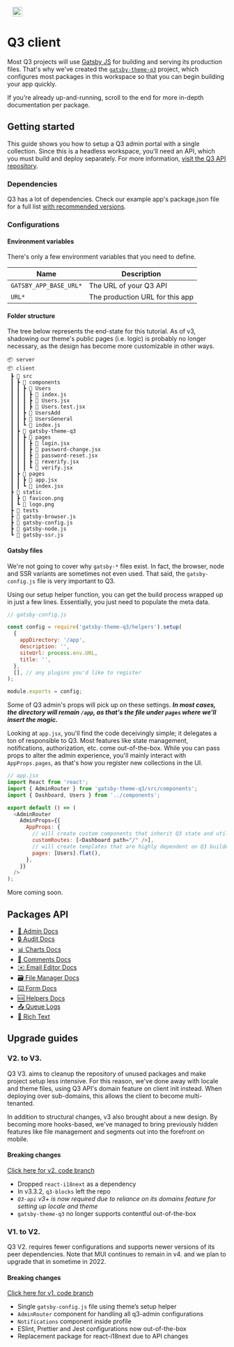 <p>&nbsp;&nbsp;
  <img alt="3merge" src="https://github.com/3merge/q3-client/blob/master/logo.png" width="22" />
</p>

# Q3 client

Most Q3 projects will use
[Gatsby JS](https://www.gatsbyjs.com/) for building and
serving its production files. That's why we've created the
[`gatsby-theme-q3`](https://github.com/3merge/q3-client/tree/master/gatsby-theme-q3)
project, which configures most packages in this workspace so
that you can begin building your app quickly.

If you're already up-and-running, scroll to the end for more
in-depth documentation per package.

## Getting started

This guide shows you how to setup a Q3 admin portal with a
single collection. Since this is a headless workspace,
you'll need an API, which you must build and deploy
separately. For more information,
[visit the Q3 API repository](https://github.com/3merge/q3-api).

### Dependencies

Q3 has a lot of dependencies. Check our example app's
package.json file for a full list
[with recommended versions](https://github.com/3merge/q3-client/blob/master/example/package.json).

### Configurations

#### Environment variables

There's only a few environment variables that you need to
define.

| Name                   | Description                     |
| ---------------------- | ------------------------------- |
| `GATSBY_APP_BASE_URL*` | The URL of your Q3 API          |
| `URL*`                 | The production URL for this app |

#### Folder structure

The tree below represents the end-state for this tutorial.
As of v3, shadowing our theme's public pages (i.e. logic) is
probably no longer necessary, as the design has become more
customizable in other ways.

```
📦 server
📦 client
 ┣ 📂 src
 ┃ ┣ 📂 components
 ┃ ┃ ┣ 📂 Users
 ┃ ┃ ┃ ┣ 📜 index.js
 ┃ ┃ ┃ ┣ 📜 Users.jsx
 ┃ ┃ ┃ ┣ 📜 Users.test.jsx
 ┃ ┃ ┣ 📂 UsersAdd
 ┃ ┃ ┣ 📂 UsersGeneral
 ┃ ┃ ┗ 📜 index.js
 ┃ ┣ 📂 gatsby-theme-q3
 ┃ ┃ ┣ 📂 pages
 ┃ ┃ ┃ ┣ 📜 login.jsx
 ┃ ┃ ┃ ┣ 📜 password-change.jsx
 ┃ ┃ ┃ ┣ 📜 password-reset.jsx
 ┃ ┃ ┃ ┣ 📜 reverify.jsx
 ┃ ┃ ┃ ┗ 📜 verify.jsx
 ┃ ┣ 📂 pages
 ┃ ┃ ┣ 📜 app.jsx
 ┃ ┃ ┗ 📜 index.jsx
 ┣ 📂 static
 ┃ ┣ 📜 favicon.png
 ┃ ┗ 📜 logo.png
 ┣ 📂 tests
 ┣ 📜 gatsby-browser.js
 ┣ 📜 gatsby-config.js
 ┣ 📜 gatsby-node.js
 ┗ 📜 gatsby-ssr.js
```

#### Gatsby files

We're not going to cover why `gatsby-*` files exist. In
fact, the browser, node and SSR variants are sometimes not
even used. That said, the `gatsby-config.js` file is very
important to Q3.

Using our setup helper function, you can get the build
process wrapped up in just a few lines. Essentially, you
just need to populate the meta data.

```javascript
// gatsby-config.js

const config = require('gatsby-theme-q3/helpers').setup(
  {
    appDirectory: '/app',
    description: '',
    siteUrl: process.env.URL,
    title: '',
  },
  [], // any plugins you'd like to register
);

module.exports = config;
```

Some of Q3 admin's props will pick up on these settings.
**_In most cases, the directory will remain `/app`, as
that's the file under `pages` where we'll insert the
magic._**

Looking at `app.jsx`, you'll find the code deceivingly
simple; it delegates a ton of responsible to Q3. Most
features like state management, notifications,
authorization, etc. come out-of-the-box. While you can pass
props to alter the admin experience, you'll mainly interact
with `AppProps.pages`, as that's how you register new
collections in the UI.

```javascript
// app.jsx
import React from 'react';
import { AdminRouter } from 'gatsby-theme-q3/src/components';
import { Dashboard, Users } from '../components';

export default () => (
  <AdminRouter
    AdminProps={{
      AppProps: {
        // will create custom components that inherit Q3 state and utilities
        customRoutes: [<Dashboard path="/" />],
        // will create templates that are highly dependent on Q3 builder functions
        pages: [Users].flat(),
      },
    }}
  />
);
```

More coming soon.

## Packages API

<ul>
  <li>
    <a href="./packages/q3-admin">🧰 Admin Docs</a>
  </li>
  <li>
    <a href="./packages/q3-ui-audit">🔒 Audit Docs</a>
  </li>
  <li>
    <a href="./packages/q3-ui-charts">📊 Charts Docs</a>
  </li>
  <li>
    <a href="./packages/q3-ui-comments">🙊 Comments Docs</a>
  </li>
  <li>
    <a href="./packages/q3-ui-emaileditor">✉️ Email Editor Docs</a>
  </li>
  <li>
    <a href="./packages/q3-ui-filemanager">🗃️ File Manager Docs</a>
  </li>
  <li>
    <a href="./packages/q3-ui-filemanager">⌨️ Form Docs</a>
  </li>
  <li>
    <a href="./packages/q3-ui-helpers">🆘 Helpers Docs</a>
  </li>
  <li>
     <a href="./packages/q3-ui-queuelogs">📤 Queue Logs</a>
  </li>
  <li>
    <a href="./packages/q3-ui-rte">📝 Rich Text</a>
  </li>
</ul>

## Upgrade guides

### V2. to V3.

Q3 V3. aims to cleanup the repository of unused packages and
make project setup less intensive. For this reason, we've
done away with locale and theme files, using Q3 API's domain
feature on client init instead. When deploying over
sub-domains, this allows the client to become
multi-tenanted.

In addition to structural changes, v3 also brought about a
new design. By becoming more hooks-based, we've managed to
bring previously hidden features like file management and
segments out into the forefront on mobile.

#### Breaking changes

[Click here for v2. code branch](https://github.com/3merge/q3-client/tree/v2.x)

<ul>
  <li>Dropped <code>react-i18next</code> as a dependency</li>
  <li>In v3.3.2, <code>q3-blocks</code> left the repo</li>
  <li><em><code>Q3-api</code> v3+ is now required due to reliance on its domains feature for setting up locale and theme</em></li>
  <li><code>gatsby-theme-q3</code> no longer supports contentful out-of-the-box</li>
</ul>

### V1. to V2.

Q3 V2. requires fewer configurations and supports newer
versions of its peer dependencies. Note that MUI continues
to remain in v4. and we plan to upgrade that in sometime
in 2022.

#### Breaking changes

[Click here for v1. code branch](https://github.com/3merge/q3-client/tree/v1.x)

<ul>
  <li>Single <code>gatsby-config.js</code> file using theme’s setup helper</li>
  <li><code>AdminRouter</code> component for handling all q3-admin configurations</li>
  <li><code>Notifications</code> component inside profile</li>
  <li>ESlint, Prettier and Jest configurations now out-of-the-box </li>
  <li>Replacement package for react-i18next due to API changes</li>
</ul>
